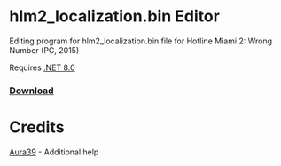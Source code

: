 # hlm2_localization.bin Editor
Editing program for hlm2_localization.bin file for Hotline Miami 2: Wrong Number (PC, 2015)

Requires [.NET 8.0](https://dotnet.microsoft.com/download/dotnet/8.0)
### [Download](https://github.com/MaximScherbinin/hlm2localization-editor/releases/)

# Credits
[Aura39](https://github.com/Aura39) - Additional help